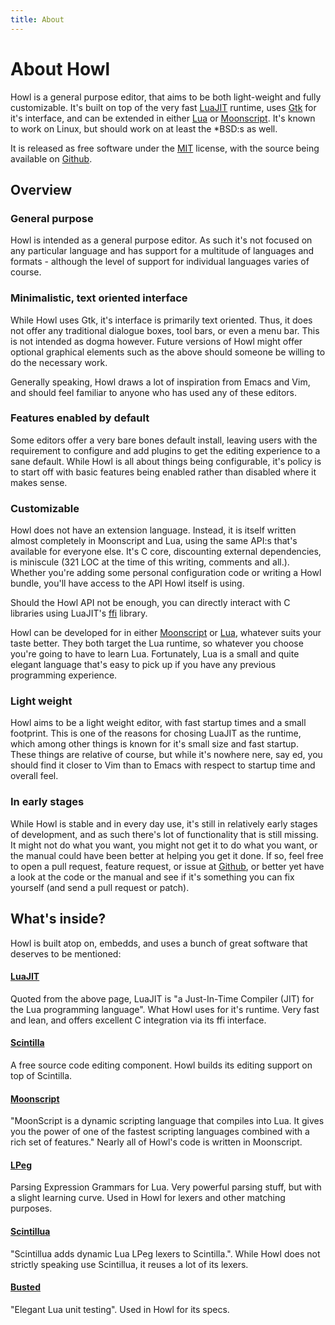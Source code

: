 ```yaml
---
title: About
---
```


# About Howl

Howl is a general purpose editor, that aims to be both light-weight
and fully customizable. It's built on top of the very fast
[LuaJIT](http://luajit.org) runtime, uses [Gtk](http://www.gtk.org) for it's
interface, and can be extended in either [Lua](http://www.lua.org) or
[Moonscript](http://www.moonscript.org). It's known to work on Linux, but should
work on at least the \*BSD:s as well.

It is released as free software under the
[MIT](http://opensource.org/licenses/MIT) license, with the source being
available on [Github](https://github.com/howl-editor/howl).

## Overview

### General purpose

Howl is intended as a general purpose editor. As such it's not focused on any
particular language and has support for a multitude of languages and formats -
although the level of support for individual languages varies of course.

### Minimalistic, text oriented interface

While Howl uses Gtk, it's interface is primarily text oriented. Thus, it does
not offer any traditional dialogue boxes, tool bars, or even a menu bar. This is
not intended as dogma however. Future versions of Howl might offer optional
graphical elements such as the above should someone be willing to do the
necessary work.

Generally speaking, Howl draws a lot of inspiration from Emacs and Vim, and
should feel familiar to anyone who has used any of these editors.

### Features enabled by default

Some editors offer a very bare bones default install, leaving users with the
requirement to configure and add plugins to get the editing experience to a sane
default. While Howl is all about things being configurable, it's policy is to
start off with basic features being enabled rather than disabled where it makes
sense.

### Customizable

Howl does not have an extension language. Instead, it is itself written almost
completely in Moonscript and Lua, using the same API:s that's available for
everyone else. It's C core, discounting external dependencies, is miniscule (321
LOC at the time of this writing, comments and all.). Whether you're adding some
personal configuration code or writing a Howl bundle, you'll have access to the
API Howl itself is using.

Should the Howl API not be enough, you can directly interact with C libraries using
LuaJIT's [ffi](http://luajit.org/ext_ffi.html) library.

Howl can be developed for in either [Moonscript](http://www.moonscript.org) or
[Lua](http://www.lua.org), whatever suits your taste better. They both target
the Lua runtime, so whatever you choose you're going to have to learn Lua.
Fortunately, Lua is a small and quite elegant language that's easy to pick up if
you have any previous programming experience.

### Light weight

Howl aims to be a light weight editor, with fast startup times and a small
footprint. This is one of the reasons for chosing LuaJIT as the runtime, which
among other things is known for it's small size and fast startup. These things
are relative of course, but while it's nowhere nere, say ed, you should find it
closer to Vim than to Emacs with respect to startup time and overall feel.

### In early stages

While Howl is stable and in every day use, it's still in relatively early stages
of development, and as such there's lot of functionality that is still missing.
It might not do what you want, you might not get it to do what you want, or the
manual could have been better at helping you get it done. If so, feel free to
open a pull request, feature request, or issue at
[Github](https://github.com/howl-editor/howl), or better yet have a look at the
code or the manual and see if it's something you can fix yourself (and send a
pull request or patch).

## What's inside?

Howl is built atop on, embedds, and uses a bunch of great software that deserves
to be mentioned:

#### [LuaJIT](http://luajit.org)

Quoted from the above page, LuaJIT is "a Just-In-Time Compiler (JIT) for the Lua
programming language". What Howl uses for it's runtime. Very fast and lean, and
offers excellent C integration via its ffi interface.

#### [Scintilla](http://www.scintilla.org)

A free source code editing component. Howl builds its editing support on top of
Scintilla.

#### [Moonscript](http://www.moonscript.org)

"MoonScript is a dynamic scripting language that compiles into Lua. It gives you
the power of one of the fastest scripting languages combined with a rich set of
features." Nearly all of Howl's code is written in Moonscript.

#### [LPeg](http://www.inf.puc-rio.br/~roberto/lpeg/)

Parsing Expression Grammars for Lua. Very powerful parsing stuff, but with a slight
learning curve. Used in Howl for lexers and other matching purposes.

#### [Scintillua](http://foicica.com/scintillua/)

"Scintillua adds dynamic Lua LPeg lexers to Scintilla.". While Howl does not strictly
speaking use Scintillua, it reuses a lot of its lexers.

#### [Busted](http://olivinelabs.com/busted/)

"Elegant Lua unit testing". Used in Howl for its specs.
